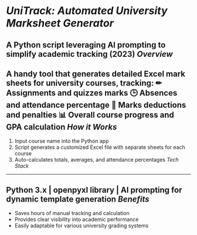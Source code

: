 *UniTrack: Automated University Marksheet Generator*
======================================================
A Python script leveraging AI prompting to simplify academic tracking (2023)
*Overview*
------------ 
A handy tool that generates detailed Excel mark sheets for university courses, tracking:
✏ Assignments and quizzes marks
🕒 Absences and attendance percentage
📝 Marks deductions and penalties
📊 Overall course progress and GPA calculation
*How it Works*
-----------------
1. Input course name into the Python app
2. Script generates a customized Excel file with separate sheets for each course
3. Auto-calculates totals, averages, and attendance percentages
*Tech Stack*
---------------- 
Python 3.x | openpyxl library | AI prompting for dynamic template generation
*Benefits*
-------------
* Saves hours of manual tracking and calculation
* Provides clear visibility into academic performance
* Easily adaptable for various university grading systems
